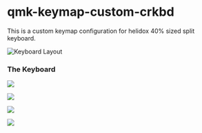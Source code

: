 # qmk-keymap-custom-crkbd


This is a custom keymap configuration for helidox 40% sized split keyboard.

![Keyboard Layout](https://raw.githubusercontent.com/activars/qmk-keymap-custom-crkbd/master/keyboard-layout.png)


### The Keyboard

![](https://raw.githubusercontent.com/activars/qmk-keymap-custom-crkbd/master/6BEB8161-BCFC-4F64-827E-A348515E9A02.jpeg)

![](https://raw.githubusercontent.com/activars/qmk-keymap-custom-crkbd/master/78E6665C-4CA8-4E07-A7A5-F124BD4800FC.jpeg)

![](https://raw.githubusercontent.com/activars/qmk-keymap-custom-crkbd/master/A4909F28-D82D-471F-BB19-BF60CC11E0A1.jpeg)

![](https://raw.githubusercontent.com/activars/qmk-keymap-custom-crkbd/master/FF595F8E-6839-4E44-BBB0-3BA1C299E19E.jpeg)


 
